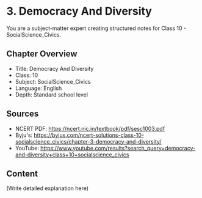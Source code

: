 # 3. Democracy And Diversity

You are a subject-matter expert creating structured notes for Class 10 - SocialScience_Civics.

## Chapter Overview
- Title: Democracy And Diversity
- Class: 10
- Subject: SocialScience_Civics
- Language: English
- Depth: Standard school level

## Sources
- NCERT PDF: https://ncert.nic.in/textbook/pdf/sesc1003.pdf
- Byju's: https://byjus.com/ncert-solutions-class-10-socialscience_civics/chapter-3-democracy-and-diversity/
- YouTube: https://www.youtube.com/results?search_query=democracy-and-diversity+class+10+socialscience_civics

## Content
(Write detailed explanation here)
